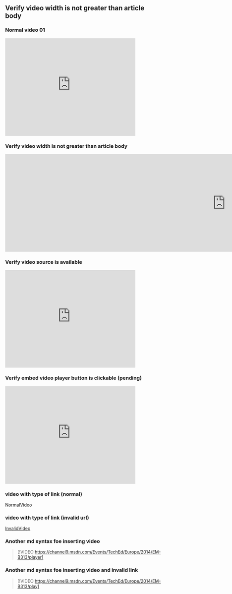 ## Verify video width is not greater than article body

### Normal video 01
<iframe width="420" height="315" src="https://www.youtube.com/embed/iyT1uILEI2U" frameborder="0" allowfullscreen></iframe>

### Verify video width is not greater than article body
<iframe width="1420" height="315" src="https://www.youtube.com/embed/iyT1uILEI2U" frameborder="0" allowfullscreen></iframe>

### Verify video source is available
<iframe width="420" height="315" src="https://www.youtube.com/embed/iyT1uILEI2" frameborder="0" allowfullscreen></iframe>
    
### Verify embed video player button is clickable (pending)
<iframe width="420" height="315" src="https://www.youtube.com/embed/iyT1uILEI2U" frameborder="0" allowfullscreen></iframe>


### video with type of link (normal)
[NormalVideo](https://sec.ch9.ms/ch9/f882/07d5474f-4235-4d89-90bc-ed008b98f882/WAMFAAnnimated_high.mp4) 
 
### video with type of link (invalid url) 
[InvalidVideo](https://sec.ch9.ms/ch9/07d5474f-4235-4d89-90bc-ed008b98f882/WAMFAAnnimated.mp4) 

### Another md syntax foe inserting video
> [!VIDEO https://channel9.msdn.com/Events/TechEd/Europe/2014/EM-B313/player]
>
>

### Another md syntax foe inserting video and invalid link
> [!VIDEO https://channel9.msdn.com/Events/TechEd/Europe/2014/EM-B313/play]
>
>
